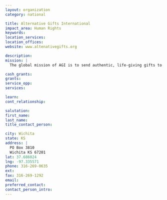 ```yaml
---
layout: organization
category: national

title: Alternative Gifts International
impact_area: Human Rights
keywords: 
location_services: 
location_offices: 
website: www.altenativegifts.org

description: 
mission: |
  The global mission of AGI is to send authentic, life-giving gifts to a needy world -- gifts that build a partnership with oppressed people in crisis and that protect and preserve the earth's endangered environment -- to nourish and sustain a more equitable and peaceful global community. 

cash_grants: 
grants: 
service_opp: 
services: 

learn: 
cont_relationship: 

salutation: 
first_name: 
last_name: 
title_contact_person: 

city: Wichita
state: KS
address: |
  PO Box 3810  
  Wichita KS 67201
lat: 37.686024
lng: -97.335571
phone: 316-269-0635
ext: 
fax: 316-269-1292
email: 
preferred_contact: 
contact_person_intro: 
---
```

